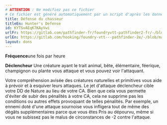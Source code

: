 ```yaml
---
# ATTENTION : Ne modifiez pas ce fichier
# Ce fichier est généré automatiquement par un script d'après les données du module Foundry VTT officiel et de sa traduction
title: Défense du chasseur
titleEn: Hunter's Defense
id: KYTSvAEqK7KAyVwi
urlFr: https://gitlab.com/pathfinder-fr/foundryvtt-pathfinder2-fr/-/blob/master/data/feats/KYTSvAEqK7KAyVwi.htm
urlEn: https://gitlab.com/hooking/foundry-vtt---pathfinder-2e/-/blob/master/packs/data/feats.db/hunter-s-defense.json
layout: dons
---
```

**Fréquence**une fois par heure

**Déclencheur** Une créature ayant le trait animal, bête, élémentaire, féerique, champignon ou plante vous attaque et vous pouvez voir l'attaquant.

Votre compréhension avisée des créatures naturelles et primitives vous aide à prévoir et à esquiver leurs attaques. Le jet d'attaque déclencheur cible votre DD de Nature au lieu de votre CA. Bien que cela vous permette d'éviter de subir des pénalités à votre CA, cela ne supprime pas les conditions ou autres effets provoquant de telles pénalités. Par exemple, un ennemi doté d'une attaque sournoise vous infligera tout de même des dégâts supplémentaires parce que vous êtes Pris au dépourvu, même si vous ne subissez pas le malus de circonstances de -2 contre l'attaque.
